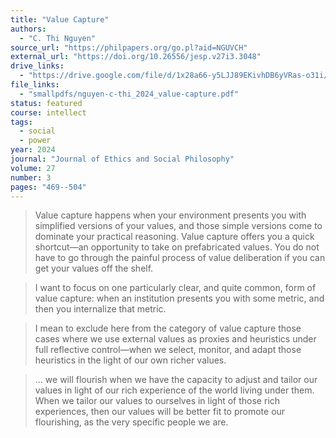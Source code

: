 ```yaml
---
title: "Value Capture"
authors:
  - "C. Thi Nguyen"
source_url: "https://philpapers.org/go.pl?aid=NGUVCH"
external_url: "https://doi.org/10.26556/jesp.v27i3.3048"
drive_links:
  - "https://drive.google.com/file/d/1x28a66-y5LJJ89EKivhDB6yVRas-o31i/view?usp=drivesdk"
file_links:
  - "smallpdfs/nguyen-c-thi_2024_value-capture.pdf"
status: featured
course: intellect
tags:
  - social
  - power
year: 2024
journal: "Journal of Ethics and Social Philosophy"
volume: 27
number: 3
pages: "469--504"
---
```


> Value capture happens when your environment presents you with simplified versions of your values, and those simple versions come to dominate your practical reasoning.
Value capture offers you a quick shortcut—an opportunity to take on prefabricated values.
You do not have to go through the painful process of value deliberation if you can get your values off the shelf.

> I want to focus on one particularly clear, and quite common, form of value capture: when an institution presents you with some metric, and then you internalize that metric.

> I mean to exclude here from the category of value capture those cases where we use external values as proxies and heuristics under full reflective control—when we select, monitor, and adapt those heuristics in the light of our own richer values.

> ... we will flourish when we have the capacity to adjust and tailor our values in light of our rich experience of the world living under them.
When we tailor our values to ourselves in light of those rich experiences, then our values will be better fit to promote our flourishing, as the very specific people we are.

